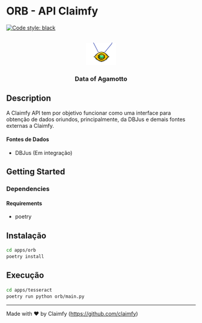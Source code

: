# ORB - API Claimfy

[![Code style: black](https://img.shields.io/badge/code%20style-black-000000.svg)](https://github.com/psf/black)

<!-- PROJECT LOGO -->
<br />
<div align="center">
  <a href="https://github.com/claimfy/cfy-infinity-arc">
    <img src="https://raw.githubusercontent.com/claimfy/claimfy/main/images/eye-of-agamotto-pixel-art.png" alt="Logo" width="80" height="60">
  </a>

  <h3 align="center">Data of Agamotto</h3>

</div>

## Description

A Claimfy API tem por objetivo funcionar como uma interface para obtenção de dados
oriundos, principalmente, da DBJus e demais fontes externas a Claimfy.

#### Fontes de Dados
- DBJus (Em integração)

## Getting Started

### Dependencies

#### Requirements

- poetry


## Instalação

```sh
cd apps/orb
poetry install
```

## Execução

```sh
cd apps/tesseract
poetry run python orb/main.py
```
---

Made with ♥ by Claimfy (https://github.com/claimfy)
​

